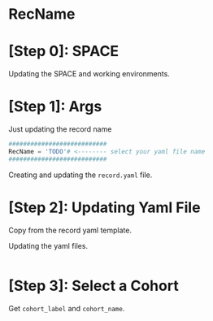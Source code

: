 # RecName

# [Step 0]: SPACE

Updating the SPACE and working environments. 


# [Step 1]: Args

Just updating the record name

```python
###########################
RecName = 'TODO'# <-------- select your yaml file name
###########################
```

Creating and updating the `record.yaml` file. 

# [Step 2]: Updating Yaml File

Copy from the record yaml template. 

Updating the yaml files. 

```yaml
```


# [Step 3]: Select a Cohort

Get `cohort_label` and `cohort_name`. 



